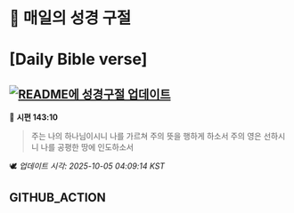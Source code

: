 # 🙏 매일의 성경 구절
# [Daily Bible verse]
## [![README에 성경구절 업데이트](https://github.com/DONGSUKA/first_test/actions/workflows/update-readme-bible.yml/badge.svg)](https://github.com/DONGSUKA/first_test/actions/workflows/update-readme-bible.yml)
<!-- START_BIBLE_VERSE -->
📖 **시편 143:10**
> 주는 나의 하나님이시니 나를 가르쳐 주의 뜻을 행하게 하소서 주의 영은 선하시니 나를 공평한 땅에 인도하소서

🕊️ _업데이트 시각: 2025-10-05 04:09:14 KST_
  <!-- END_BIBLE_VERSE -->
## GITHUB_ACTION
